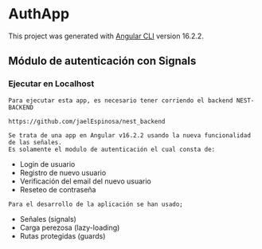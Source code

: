 # AuthApp

This project was generated with [Angular CLI](https://github.com/angular/angular-cli) version 16.2.2.

## Módulo de autenticación con Signals

### Ejecutar en Localhost

```
Para ejecutar esta app, es necesario tener corriendo el backend NEST-BACKEND

```

``` https://github.com/jaelEspinosa/nest_backend ```


```
Se trata de una app en Angular v16.2.2 usando la nueva funcionalidad de las señales.
Es solamente el modulo de autenticación el cual consta de:

```
 - Login de usuario
 - Registro de nuevo usuario
 - Verificación del email del nuevo usuario
 - Reseteo de contraseña

```
Para el desarrollo de la aplicación se han usado;

```

- Señales (signals)
- Carga perezosa (lazy-loading)
- Rutas protegidas (guards)
